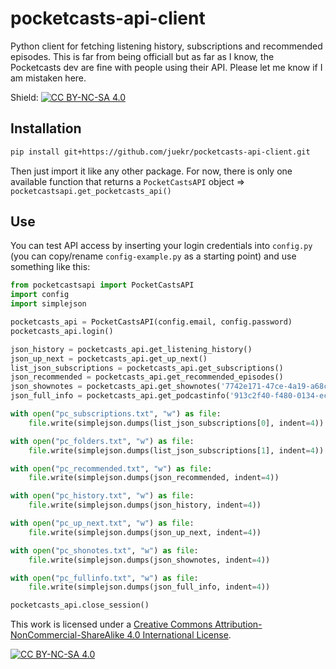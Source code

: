 # pocketcasts-api-client

Python client for fetching listening history, subscriptions and recommended episodes. This is far from being officiall but as far as I know, the Pocketcasts dev are fine with people using their API. Please let me know if I am mistaken here.

Shield: [![CC BY-NC-SA 4.0][cc-by-nc-sa-shield]][cc-by-nc-sa]

## Installation

```bash
pip install git+https://github.com/juekr/pocketcasts-api-client.git
```

Then just import it like any other package. For now, there is only one available function that returns a `PocketCastsAPI` object => `pocketcastsapi.get_pocketcasts_api()`

## Use

You can test API access by inserting your login credentials into `config.py` (you can copy/rename `config-example.py` as a starting point) and use something like this:

```python
from pocketcastsapi import PocketCastsAPI
import config
import simplejson

pocketcasts_api = PocketCastsAPI(config.email, config.password)
pocketcasts_api.login()

json_history = pocketcasts_api.get_listening_history()
json_up_next = pocketcasts_api.get_up_next()
list_json_subscriptions = pocketcasts_api.get_subscriptions()
json_recommended = pocketcasts_api.get_recommended_episodes()
json_shownotes = pocketcasts_api.get_shownotes('7742e171-47ce-4a19-a68c-0a2be3522c7c')
json_full_info = pocketcasts_api.get_podcastinfo('913c2f40-f480-0134-ec5e-4114446340cb')

with open("pc_subscriptions.txt", "w") as file:
    file.write(simplejson.dumps(list_json_subscriptions[0], indent=4))

with open("pc_folders.txt", "w") as file:
    file.write(simplejson.dumps(list_json_subscriptions[1], indent=4))

with open("pc_recommended.txt", "w") as file:
    file.write(simplejson.dumps(json_recommended, indent=4))

with open("pc_history.txt", "w") as file:
    file.write(simplejson.dumps(json_history, indent=4))

with open("pc_up_next.txt", "w") as file:
    file.write(simplejson.dumps(json_up_next, indent=4))

with open("pc_shonotes.txt", "w") as file:
    file.write(simplejson.dumps(json_shownotes, indent=4))

with open("pc_fullinfo.txt", "w") as file:
    file.write(simplejson.dumps(json_full_info, indent=4))

pocketcasts_api.close_session()
```

This work is licensed under a
[Creative Commons Attribution-NonCommercial-ShareAlike 4.0 International License][cc-by-nc-sa].

[![CC BY-NC-SA 4.0][cc-by-nc-sa-image]][cc-by-nc-sa]

[cc-by-nc-sa]: http://creativecommons.org/licenses/by-nc-sa/4.0/
[cc-by-nc-sa-image]: https://licensebuttons.net/l/by-nc-sa/4.0/88x31.png
[cc-by-nc-sa-shield]: https://img.shields.io/badge/License-CC%20BY--NC--SA%204.0-lightgrey.svg
